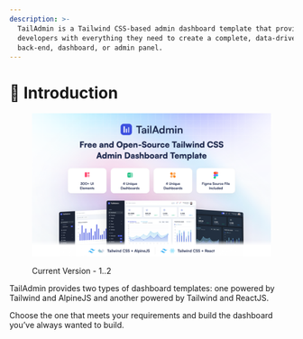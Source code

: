 ```yaml
---
description: >-
  TailAdmin is a Tailwind CSS-based admin dashboard template that provides
  developers with everything they need to create a complete, data-driven
  back-end, dashboard, or admin panel.
---
```


# 👋 Introduction

<figure><img src=".gitbook/assets/Image 7.png" alt=""><figcaption><p>Current Version - 1..2</p></figcaption></figure>

TailAdmin provides two types of dashboard templates: one powered by Tailwind and AlpineJS and another powered by Tailwind and ReactJS.

Choose the one that meets your requirements and build the dashboard you’ve always wanted to build.
